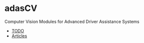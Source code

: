 # adasCV
Computer Vision Modules for Advanced Driver Assistance Systems
* [TODO](todo.md)
* [Articles](articles.md)
